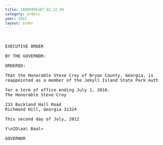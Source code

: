 ```yaml
---
title: 18809956107_02_12_49
category: orders
year: 2012
layout: order
---
```


<pre> 

EXECUTIVE ORDER

BY THE GOVERNOR:

ORDERED:

That the Honorable Steve Croy of Bryan County, Georgia, is
reappointed as a member of the Jekyll Island State Park Authority

for a term of office ending July 1, 2016.
The Honorable Steve Croy

233 Buckland Hall Road
Richmond Hill, Georgia 31324

This second day of July, 2012

Y\nID\aa\ Baal»

GOVERNOR

</pre>
